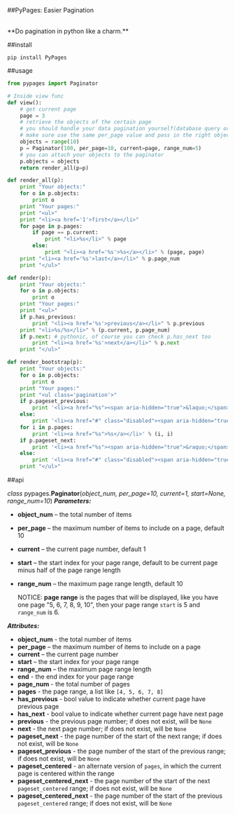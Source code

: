 ##PyPages: Easier Pagination

<br>
**Do pagination in python like a charm.**

##install

    pip install PyPages

##usage

```python
from pypages import Paginator

# Inside view func
def view():
    # get current page
    page = 3
    # retrieve the objects of the certain page
    # you should handle your data pagination yourself(database query or other ways)
    # make sure use the same per_page value and pass in the right objects total number
    objects = range(10)
    p = Paginator(100, per_page=10, current=page, range_num=5)
    # you can attach your objects to the paginator
    p.objects = objects
    return render_all(p=p)

def render_all(p):
    print "Your objects:"
    for o in p.objects:
        print o
    print "Your pages:"
    print "<ul>"
    print "<li><a href='1'>first</a></li>"
    for page in p.pages:
        if page == p.current:
            print "<li>%s</li>" % page
        else:
            print "<li><a href='%s'>%s</a></li>" % (page, page)
    print "<li><a href='%s'>last</a></li>" % p.page_num
    print "</ul>"

def render(p):
    print "Your objects:"
    for o in p.objects:
        print o
    print "Your pages:"
    print "<ul>"
    if p.has_previous:
        print "<li><a href='%s'>previous</a></li>" % p.previous
    print "<li>%s/%s</li>" % (p.current, p.page_num)
    if p.next: # pythonic, of course you can check p.has_next too
        print "<li><a href='%s'>next</a></li>" % p.next
    print "</ul>"

def render_bootstrap(p):
    print "Your objects:"
    for o in p.objects:
        print o
    print "Your pages:"
    print "<ul class='pagination'>"
    if p.pageset_previous:
    	print '<li><a href="%s"><span aria-hidden="true">&laquo;</span><span class="sr-only">Previous</span></a></li>' % p.pageset_previous
    else:
    	print '<li><a href="#" class="disabled"><span aria-hidden="true">&laquo;</span><span class="sr-only">Previous</span></a></li>'
    for i in p.pages:
	    print '<li><a href="%s">%s</a></li>' % (i, i)
    if p.pageset_next:
    	print '<li><a href="%s"><span aria-hidden="true">&raquo;</span><span class="sr-only">Next</span></a></li>' % p.pageset_next
    else:
    	print '<li><a href="#" class="disabled"><span aria-hidden="true">&raquo;</span><span class="sr-only">Next</span></a></li>'
    print "</ul>"
```

##api

*class* pypages.**Paginator**(*object_num, per_page=10, current=1, start=None, range_num=10*)
***Parameters:***

* **object_num** – the total number of items
* **per_page** – the maximum number of items to include on a page, default 10
* **current** – the current page number, default 1
* **start** – the start index for your page range, default to be current page minus half of the page range length
* **range_num** – the maximum page range length, default 10

    NOTICE: **page range** is the pages that will be displayed, like you have one page "5, 6, 7, 8, 9, 10", then your page range ``start`` is 5 and ``range_num`` is 6.

***Attributes:***

* **object_num** - the total number of items
* **per_page** – the maximum number of items to include on a page
* **current** – the current page number
* **start** – the start index for your page range
* **range_num** – the maximum page range length
* **end** - the end index for your page range
* **page_num** - the total number of pages
* **pages** - the page range, a list like `[4, 5, 6, 7, 8]`
* **has_previous** - bool value to indicate whether current page have previous page
* **has_next** - bool value to indicate whether current page have next page
* **previous** - the previous page number; if does not exist, will be `None`
* **next** - the next page number; if does not exist, will be `None`
* **pageset_next** - the page number of the start of the next range; if does not exist, will be `None`
* **pageset_previous** - the page number of the start of the previous range; if does not exist, will be `None`
* **pageset_centered** - an alternate version of `pages`, in which the current page is centered within the range
* **pageset_centered_next** - the page number of the start of the next `pageset_centered` range; if does not exist, will be `None`
* **pageset_centered_next** - the page number of the start of the previous `pageset_centered` range; if does not exist, will be `None`
